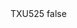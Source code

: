 <?xml version="1.0" encoding="UTF-8"?>
<CustomMetadata xmlns="http://soap.sforce.com/2006/04/metadata">
    <label>TXU525</label>
    <protected>false</protected>
</CustomMetadata>
